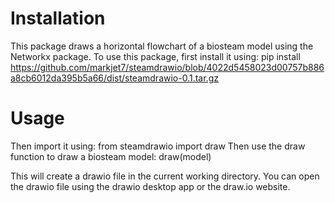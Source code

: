 # Installation
This package draws a horizontal flowchart of a biosteam model using the Networkx package.
To use this package, first install it using:
pip install https://github.com/markjet7/steamdrawio/blob/4022d5458023d00757b886a8cb6012da395b5a66/dist/steamdrawio-0.1.tar.gz
# Usage 
Then import it using:
from steamdrawio import draw
Then use the draw function to draw a biosteam model:
draw(model)

This will create a drawio file in the current working directory.
You can open the drawio file using the drawio desktop app or the draw.io website.
